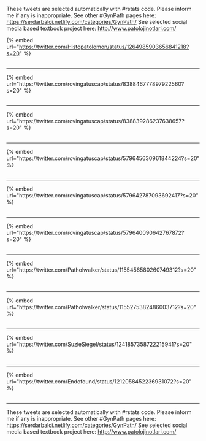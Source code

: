 

These tweets are selected automatically with #rstats code. Please inform me if any is inappropriate.
See other #GynPath pages here: https://serdarbalci.netlify.com/categories/GynPath/ 
See selected social media based textbook project here: http://www.patolojinotlari.com/

{% embed url="https://twitter.com/Histopatolomon/status/1264985903656841218?s=20" %}<br>
<br>
<hr>
{% embed url="https://twitter.com/rovingatuscap/status/838846777897922560?s=20" %}<br>
<br>
<hr>
{% embed url="https://twitter.com/rovingatuscap/status/838839286237638657?s=20" %}<br>
<br>
<hr>
{% embed url="https://twitter.com/rovingatuscap/status/579645630961844224?s=20" %}<br>
<br>
<hr>
{% embed url="https://twitter.com/rovingatuscap/status/579642787093692417?s=20" %}<br>
<br>
<hr>
{% embed url="https://twitter.com/rovingatuscap/status/579640090642767872?s=20" %}<br>
<br>
<hr>
{% embed url="https://twitter.com/Patholwalker/status/1155456580260749312?s=20" %}<br>
<br>
<hr>
{% embed url="https://twitter.com/Patholwalker/status/1155275382486003712?s=20" %}<br>
<br>
<hr>
{% embed url="https://twitter.com/SuzieSiegel/status/1241857358722215941?s=20" %}<br>
<br>
<hr>
{% embed url="https://twitter.com/Endofound/status/1212058452236931072?s=20" %}<br>
<br>
<hr>


These tweets are selected automatically with #rstats code. Please inform me if any is inappropriate.
See other #GynPath pages here: https://serdarbalci.netlify.com/categories/GynPath/ 
See selected social media based textbook project here: http://www.patolojinotlari.com/

